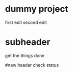 # dummy project 

first edit 
second edit 

# subheader 
 get the things done

 #new header 
 check status 
 